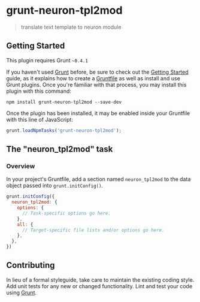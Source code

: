 # grunt-neuron-tpl2mod

> translate text template to neuron module

## Getting Started
This plugin requires Grunt `~0.4.1`

If you haven't used [Grunt](http://gruntjs.com/) before, be sure to check out the [Getting Started](http://gruntjs.com/getting-started) guide, as it explains how to create a [Gruntfile](http://gruntjs.com/sample-gruntfile) as well as install and use Grunt plugins. Once you're familiar with that process, you may install this plugin with this command:

```shell
npm install grunt-neuron-tpl2mod --save-dev
```

Once the plugin has been installed, it may be enabled inside your Gruntfile with this line of JavaScript:

```js
grunt.loadNpmTasks('grunt-neuron-tpl2mod');
```

## The "neuron_tpl2mod" task

### Overview
In your project's Gruntfile, add a section named `neuron_tpl2mod` to the data object passed into `grunt.initConfig()`.

```js
grunt.initConfig({
  neuron_tpl2mod: {
    options: {
      // Task-specific options go here.
    },
    all: {
      // Target-specific file lists and/or options go here.
    },
  },
})
```


## Contributing
In lieu of a formal styleguide, take care to maintain the existing coding style. Add unit tests for any new or changed functionality. Lint and test your code using [Grunt](http://gruntjs.com/).
